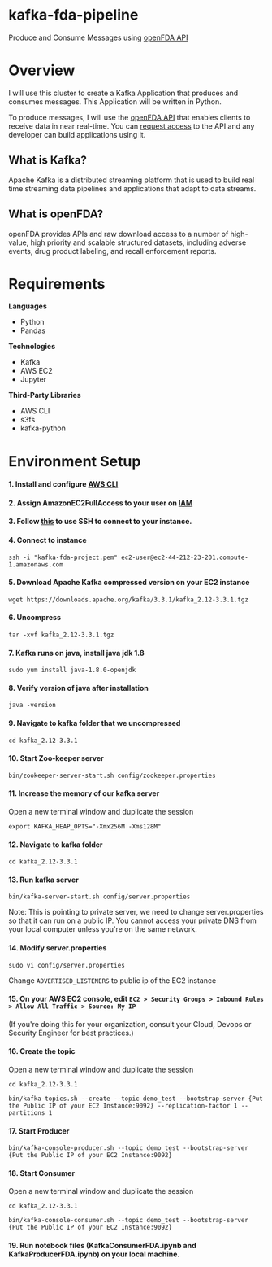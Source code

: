 # kafka-fda-pipeline

Produce and Consume Messages using [openFDA API](https://open.fda.gov/apis/)

# Overview

I will use this cluster to create a Kafka Application that produces and consumes messages. This Application will be written in Python.

To produce messages, I will use the [openFDA API](https://open.fda.gov/apis/) that enables clients to receive data in near real-time. You can [request access](https://open.fda.gov/apis/authentication/) to the API and any developer can build applications using it.

## What is Kafka?
Apache Kafka is a distributed streaming platform that is used to build real time streaming data pipelines and applications that adapt to data streams.

## What is openFDA?
openFDA provides APIs and raw download access to a number of high-value, high priority and scalable structured datasets, including adverse events, drug product labeling, and recall enforcement reports.

# Requirements

**Languages** 
* Python
* Pandas

**Technologies**
* Kafka
* AWS EC2
* Jupyter

**Third-Party Libraries**
* AWS CLI
* s3fs
* kafka-python

# Environment Setup
#### 1. Install and configure [AWS CLI](https://aws.amazon.com/cli/)

#### 2. Assign AmazonEC2FullAccess to your user on [IAM](https://docs.aws.amazon.com/AWSEC2/latest/UserGuide/iam-roles-for-amazon-ec2.html)

#### 3. Follow [this](https://docs.aws.amazon.com/AWSEC2/latest/UserGuide/AccessingInstancesLinux.html#AccessingInstancesLinuxSSHClient) to use SSH to connect to your instance.

#### 4. Connect to instance
```
ssh -i "kafka-fda-project.pem" ec2-user@ec2-44-212-23-201.compute-1.amazonaws.com
```

#### 5. Download Apache Kafka compressed version on your EC2 instance
```
wget https://downloads.apache.org/kafka/3.3.1/kafka_2.12-3.3.1.tgz
```

#### 6. Uncompress
```
tar -xvf kafka_2.12-3.3.1.tgz
```

#### 7. Kafka runs on java, install java jdk 1.8
```
sudo yum install java-1.8.0-openjdk
```

#### 8. Verify version of java after installation
```
java -version
```

#### 9. Navigate to kafka folder that we uncompressed
```
cd kafka_2.12-3.3.1
```

#### 10. Start Zoo-keeper server
```
bin/zookeeper-server-start.sh config/zookeeper.properties
```

#### 11. Increase the memory of our kafka server

Open a new terminal window and duplicate the session
```
export KAFKA_HEAP_OPTS="-Xmx256M -Xms128M"
```
#### 12. Navigate to kafka folder 
```
cd kafka_2.12-3.3.1
```
#### 13. Run kafka server
```
bin/kafka-server-start.sh config/server.properties
```

Note: This is pointing to private server, we need to change server.properties so that it can run on a public IP. 
You cannot access your private DNS from your local computer unless you're on the same network.

#### 14. Modify server.properties
```
sudo vi config/server.properties
``` 
Change ```ADVERTISED_LISTENERS``` to public ip of the EC2 instance

#### 15. On your AWS EC2 console, edit ```EC2 > Security Groups > Inbound Rules > Allow All Traffic > Source: My IP```
        
(If you're doing this for your organization, consult your Cloud, Devops or Security Engineer for best practices.)

#### 16. Create the topic

Open a new terminal window and duplicate the session
```
cd kafka_2.12-3.3.1
```
```
bin/kafka-topics.sh --create --topic demo_test --bootstrap-server {Put the Public IP of your EC2 Instance:9092} --replication-factor 1 --partitions 1
```

#### 17. Start Producer
```
bin/kafka-console-producer.sh --topic demo_test --bootstrap-server {Put the Public IP of your EC2 Instance:9092} 
```

#### 18. Start Consumer

Open a new terminal window and duplicate the session
```
cd kafka_2.12-3.3.1
```
```
bin/kafka-console-consumer.sh --topic demo_test --bootstrap-server {Put the Public IP of your EC2 Instance:9092}
```

#### 19. Run notebook files (KafkaConsumerFDA.ipynb and KafkaProducerFDA.ipynb) on your local machine.